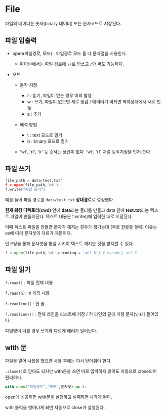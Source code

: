 # File

파일의 데이터는 숫자(binary 데이터) 또는 문자코드로 저장된다.

## 파일 입출력

- open(파일경로, 모드)  : 파일경로 모드 둘 다 문자열을 사용한다.

  - 파이썬에서는 파일 경로에 `\\`로 안쓰고 `/`만 써도 가능하다.  

- 모드

  - 동작 지정
    - r : 읽기, 파일이 없는 경우 예외 발생
    - w :  쓰기, 파일이 없으면 새로 생김 / 데이터가 바뀌면 백지상태에서 새로 만듦
    - a : 추가 

  - 해석 방법
    - t : text 모드로 열기
    - b : binary 모드로 열기
  - 'wt', 'rt', 'tr' 등 순서는 상관이 없다. 'wt', 'rt' 처럼 동작지정을 먼저 쓴다.

## 파일 쓰기

```python
file_path = data/test.txt'
f = open(file_path,'wt')
f.write("파일 쓰기")
```

예를 들어 파일 경로를 `data/test.txt` **상대경로**로 설정했다. 

**현재 워킹 디렉토리(cwd)** 안에 **data**라는 폴더를 만들고 data 안에 **test.txt**라는 텍스트 파일이 만들어진다. 텍스트 내용은 f.write()에 입력한 대로 저장된다.

이때 텍스트 파일을 만들면 문자가 깨지는 경우가  생기는데 (주로 한글을 쓸때) 이유는 os에 따라 문자셋이 다르기 때문이다. 

인코딩을 통해 문자셋을 통일 시켜야 텍스트 깨지는 것을 방지할 수 있다.

```python
f = open(file_path,'wt',encoding = 'utf-8')	# vscode는 utf-8
```



## 파일 읽기

`f.read()` : 파일 전체 내용

`f.read(n)` : n 개의 내용

`f.readline()` : 한 줄

`f.readlines()` : 전체 라인을 리스트에 저장 / 각 라인의 끝에 개행 문자(`\n`)가 들어있다.

파일명이 다를 경우 쓰기와 다르게 에러가 일어난다.

## with 문

파일을 열어 사용을 했으면 사용 후에는 다시 닫아줘야 한다.

`.close()`로 닫아도 되지만 with문을 쓰면 따로 입력하지 않아도 자동으로 close되어 편리하다.

```python
with open("파일경로","모드",문자셋) as f:
```

open에 성공하면 with문을 실행하고 실패하면 나가게 된다.

with 블럭을 벗어나게 되면 자동으로 close가 실행된다.










